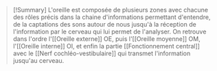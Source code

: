 
>[!Summary]
L'oreille est composée de plusieurs zones avec chacune des rôles précis dans la chaine d'informations permettant d'entendre, de la captations des sons autour de nous jusqu'à la réception de l'information par le cerveau qui lui permet de l'analyser. On retrouve dans l'ordre l'[[Oreille externe]] OE, puis l'[[Oreille moyenne]] OM, l'[[Oreille interne]] OI, et enfin la partie [[Fonctionnement central]] avec le [[Nerf cochléo-vestibulaire]]  qui transmet l'information jusqu'au cerveau.
